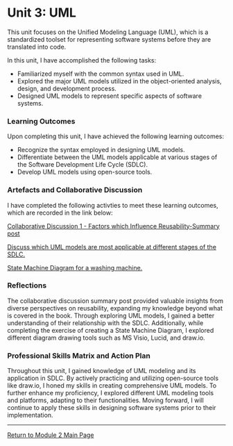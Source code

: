 # Unit 3: UML

This unit focuses on the Unified Modeling Language (UML), which is a standardized toolset for representing software systems before they are translated into code.

In this unit, I have accomplished the following tasks:
 - Familiarized myself with the common syntax used in UML.
 - Explored the major UML models utilized in the object-oriented analysis, design, and development process.
 - Designed UML models to represent specific aspects of software systems.

### Learning Outcomes
Upon completing this unit, I have achieved the following learning outcomes:
 - Recognize the syntax employed in designing UML models.
 - Differentiate between the UML models applicable at various stages of the Software Development Life Cycle (SDLC).
 - Develop UML models using open-source tools.

### Artefacts and Collaborative Discussion
I have completed the following activties to meet these learning outcomes, which are recorded in the link below:

[Collaborative Discussion 1 - Factors which Influence Reusability-Summary post](https://helenhelene.github.io/eportfolio/pdf/Module02_Discussion1_Summary.pdf) 

[Discuss which UML models are most applicable at different stages of the SDLC.](OOP_Unit03_Discuss.md)

[State Machine Diagram for a washing machine.](OOP_Unit03_StateMach.md)

### Reflections
The collaborative discussion summary post provided valuable insights from diverse perspectives on reusability, expanding my knowledge beyond what is covered in the book. Through exploring UML models, I gained a better understanding of their relationship with the SDLC. Additionally, while completing the exercise of creating a State Machine Diagram, I explored different diagram drawing tools such as MS Visio, Lucid, and draw.io.

### Professional Skills Matrix and Action Plan
Throughout this unit, I gained knowledge of UML modeling and its application in SDLC. By actively practicing and utilizing open-source tools like draw.io, I honed my skills in creating comprehensive UML models. To further enhance my proficiency, I explored different UML modeling tools and platforms, adapting to their functionalities. Moving forward, I will continue to apply these skills in designing software systems prior to their implementation.


---

[Return to Module 2 Main Page](OOP.md)
